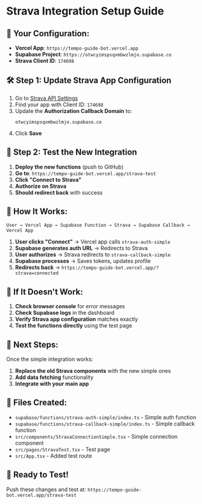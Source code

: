 # Strava Integration Setup Guide

## 🎯 **Your Configuration:**
- **Vercel App**: `https://tempo-guide-bot.vercel.app`
- **Supabase Project**: `https://otwcyimspsqxmbwzlmjo.supabase.co`
- **Strava Client ID**: `174698`

## 🛠️ **Step 1: Update Strava App Configuration**

1. Go to [Strava API Settings](https://www.strava.com/settings/api)
2. Find your app with Client ID: `174698`
3. Update the **Authorization Callback Domain** to:
   ```
   otwcyimspsqxmbwzlmjo.supabase.co
   ```
4. Click **Save**

## 🧪 **Step 2: Test the New Integration**

1. **Deploy the new functions** (push to GitHub)
2. **Go to**: `https://tempo-guide-bot.vercel.app/strava-test`
3. **Click "Connect to Strava"**
4. **Authorize on Strava**
5. **Should redirect back** with success

## 🔄 **How It Works:**

```
User → Vercel App → Supabase Function → Strava → Supabase Callback → Vercel App
```

1. **User clicks "Connect"** → Vercel app calls `strava-auth-simple`
2. **Supabase generates auth URL** → Redirects to Strava
3. **User authorizes** → Strava redirects to `strava-callback-simple`
4. **Supabase processes** → Saves tokens, updates profile
5. **Redirects back** → `https://tempo-guide-bot.vercel.app/?strava=connected`

## 🐛 **If It Doesn't Work:**

1. **Check browser console** for error messages
2. **Check Supabase logs** in the dashboard
3. **Verify Strava app configuration** matches exactly
4. **Test the functions directly** using the test page

## 📝 **Next Steps:**

Once the simple integration works:
1. **Replace the old Strava components** with the new simple ones
2. **Add data fetching** functionality
3. **Integrate with your main app**

## 🔧 **Files Created:**

- `supabase/functions/strava-auth-simple/index.ts` - Simple auth function
- `supabase/functions/strava-callback-simple/index.ts` - Simple callback function
- `src/components/StravaConnectionSimple.tsx` - Simple connection component
- `src/pages/StravaTest.tsx` - Test page
- `src/App.tsx` - Added test route

## 🚀 **Ready to Test!**

Push these changes and test at: `https://tempo-guide-bot.vercel.app/strava-test`
